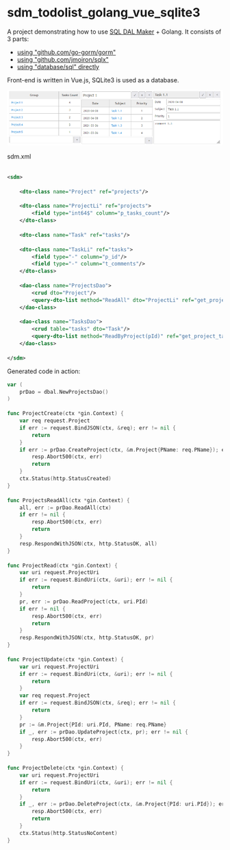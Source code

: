 # sdm_todolist_golang_vue_sqlite3

A project demonstrating how to use [SQL DAL Maker](https://github.com/panedrone/sqldalmaker) + Golang.
It consists of 3 parts:

* [using "github.com/go-gorm/gorm"](./gorm)
* [using "github.com/jmoiron/sqlx"](./sqlx)
* [using "database/sql" directly](./no_orm)

Front-end is written in Vue.js, SQLite3 is used as a database.

![demo-go.png](demo-go.png)

sdm.xml

```xml

<sdm>

    <dto-class name="Project" ref="projects"/>

    <dto-class name="ProjectLi" ref="projects">
        <field type="int64$" column="p_tasks_count"/>
    </dto-class>

    <dto-class name="Task" ref="tasks"/>

    <dto-class name="TaskLi" ref="tasks">
        <field type="-" column="p_id"/>
        <field type="-" column="t_comments"/>
    </dto-class>

    <dao-class name="ProjectsDao">
        <crud dto="Project"/>
        <query-dto-list method="ReadAll" dto="ProjectLi" ref="get_projects.sql"/>
    </dao-class>

    <dao-class name="TasksDao">
        <crud table="tasks" dto="Task"/>
        <query-dto-list method="ReadByProject(pId)" ref="get_project_tasks.sql" dto="TaskLi"/>
    </dao-class>

</sdm>
```

Generated code in action:

```go
var (
	prDao = dbal.NewProjectsDao()
)

func ProjectCreate(ctx *gin.Context) {
	var req request.Project
	if err := request.BindJSON(ctx, &req); err != nil {
		return
	}
	if err := prDao.CreateProject(ctx, &m.Project{PName: req.PName}); err != nil {
		resp.Abort500(ctx, err)
		return
	}
	ctx.Status(http.StatusCreated)
}

func ProjectsReadAll(ctx *gin.Context) {
	all, err := prDao.ReadAll(ctx)
	if err != nil {
		resp.Abort500(ctx, err)
		return
	}
	resp.RespondWithJSON(ctx, http.StatusOK, all)
}

func ProjectRead(ctx *gin.Context) {
	var uri request.ProjectUri
	if err := request.BindUri(ctx, &uri); err != nil {
		return
	}
	pr, err := prDao.ReadProject(ctx, uri.PId)
	if err != nil {
		resp.Abort500(ctx, err)
		return
	}
	resp.RespondWithJSON(ctx, http.StatusOK, pr)
}

func ProjectUpdate(ctx *gin.Context) {
	var uri request.ProjectUri
	if err := request.BindUri(ctx, &uri); err != nil {
		return
	}
	var req request.Project
	if err := request.BindJSON(ctx, &req); err != nil {
		return
	}
	pr := &m.Project{PId: uri.PId, PName: req.PName}
	if _, err := prDao.UpdateProject(ctx, pr); err != nil {
		resp.Abort500(ctx, err)
	}
}

func ProjectDelete(ctx *gin.Context) {
	var uri request.ProjectUri
	if err := request.BindUri(ctx, &uri); err != nil {
		return
	}
	if _, err := prDao.DeleteProject(ctx, &m.Project{PId: uri.PId}); err != nil {
		resp.Abort500(ctx, err)
		return
	}
	ctx.Status(http.StatusNoContent)
}
```

